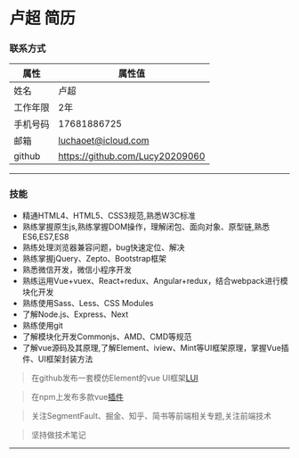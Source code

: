 
# 卢超 简历

### 联系方式

|属性|属性值|
|---|---|
|姓名|卢超|
|工作年限|2年|
|手机号码|17681886725|
|邮箱|luchaoet@icloud.com|
|github|https://github.com/Lucy20209060|

***

### 技能

- 精通HTML4、HTML5、CSS3规范,熟悉W3C标准
- 熟练掌握原生js,熟练掌握DOM操作，理解闭包、面向对象、原型链,熟悉ES6,ES7,ES8
- 熟练处理浏览器兼容问题，bug快速定位、解决
- 熟练掌握jQuery、Zepto、Bootstrap框架
- 熟悉微信开发，微信小程序开发
- 熟练运用Vue+vuex、React+redux、Angular+redux，结合webpack进行模块化开发
- 熟练使用Sass、Less、CSS Modules
- 了解Node.js、Express、Next
- 熟练使用git
- 了解模块化开发Commonjs、AMD、CMD等规范
- 了解vue源码及其原理,了解Element、iview、Mint等UI框架原理，掌握Vue插件、UI框架封装方法

>在github发布一套模仿Element的vue UI框架[LUI](https://github.com/Lucy20209060/LUI "LUI")

>在npm上发布多款vue[插件](https://www.npmjs.com/~luchao)

>关注SegmentFault、掘金、知乎、简书等前端相关专题,关注前端技术

>坚持做技术笔记

***
